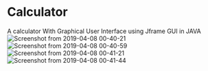 # Calculator
A calculator With Graphical User Interface using Jframe GUI in JAVA
![Screenshot from 2019-04-08 00-40-21](https://user-images.githubusercontent.com/40170955/55688185-a71adc80-5997-11e9-930e-75b029e33848.png)
![Screenshot from 2019-04-08 00-40-59](https://user-images.githubusercontent.com/40170955/55688189-ac782700-5997-11e9-8d94-6d25860e07f0.png)
![Screenshot from 2019-04-08 00-41-21](https://user-images.githubusercontent.com/40170955/55688193-af731780-5997-11e9-82e3-0657eff9b2c7.png)
![Screenshot from 2019-04-08 00-41-44](https://user-images.githubusercontent.com/40170955/55688194-b3069e80-5997-11e9-8e63-a24b41ffe258.png)

